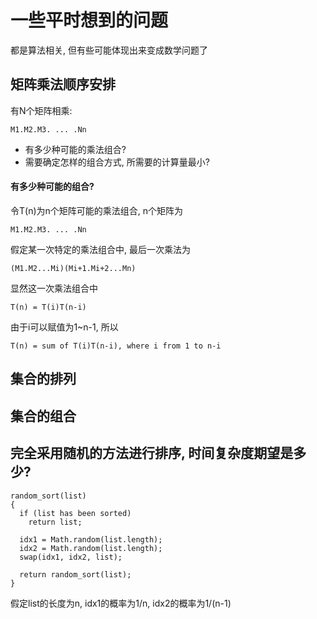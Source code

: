 
一些平时想到的问题
=================================================
都是算法相关, 但有些可能体现出来变成数学问题了


矩阵乘法顺序安排
-------------------------------------------------
有N个矩阵相乘:

    M1.M2.M3. ... .Nn

* 有多少种可能的乘法组合?
* 需要确定怎样的组合方式, 所需要的计算量最小?

#### 有多少种可能的组合? ####

令T(n)为n个矩阵可能的乘法组合, n个矩阵为

    M1.M2.M3. ... .Nn

假定某一次特定的乘法组合中, 最后一次乘法为

    (M1.M2...Mi)(Mi+1.Mi+2...Mn)

显然这一次乘法组合中

    T(n) = T(i)T(n-i)

由于i可以赋值为1~n-1, 所以

    T(n) = sum of T(i)T(n-i), where i from 1 to n-i


集合的排列
-------------------------------------------------

集合的组合
-------------------------------------------------

完全采用随机的方法进行排序, 时间复杂度期望是多少?
-------------------------------------------------
    random_sort(list)
    {
      if (list has been sorted)
        return list;

      idx1 = Math.random(list.length);
      idx2 = Math.random(list.length);
      swap(idx1, idx2, list);

      return random_sort(list);
    }

假定list的长度为n, idx1的概率为1/n, idx2的概率为1/(n-1)
